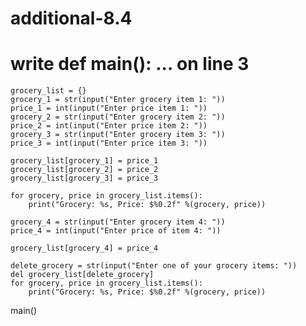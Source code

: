 # additional-8.4
# write def main(): ... on line 3

    grocery_list = {}
    grocery_1 = str(input("Enter grocery item 1: "))
    price_1 = int(input("Enter price item 1: "))
    grocery_2 = str(input("Enter grocery item 2: "))
    price_2 = int(input("Enter price item 2: "))
    grocery_3 = str(input("Enter grocery item 3: "))
    price_3 = int(input("Enter price item 3: "))
    
    grocery_list[grocery_1] = price_1
    grocery_list[grocery_2] = price_2
    grocery_list[grocery_3] = price_3
    
    for grocery, price in grocery_list.items():
        print("Grocery: %s, Price: $%0.2f" %(grocery, price))
        
    grocery_4 = str(input("Enter grocery item 4: "))
    price_4 = int(input("Enter price of item 4: "))
    
    grocery_list[grocery_4] = price_4
    
    delete_grocery = str(input("Enter one of your grocery items: "))
    del grocery_list[delete_grocery]
    for grocery, price in grocery_list.items():
        print("Grocery: %s, Price: $%0.2f" %(grocery, price))
        
main()
